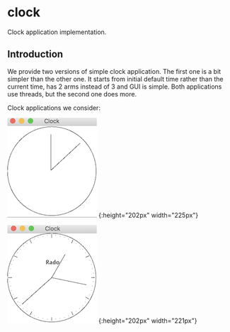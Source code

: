 # clock
Clock application implementation.


## Introduction

We provide two versions of simple clock application. The first one is a bit simpler than the other one. It starts from 
 initial default time rather than the current time, has 2 arms instead of 3 and GUI is simple. Both applications use 
 threads, but the second one does more.
 
Clock applications we consider:

![clock v1](https://github.com/AlbertHambardzumyan/clock/blob/master/doc/clock-v1.png "Clock v1") {:height="202px" width="225px"}

![clock v2](https://github.com/AlbertHambardzumyan/clock/blob/master/doc/clock-v2.png "Clock v2") {:height="202px" width="221px"}
